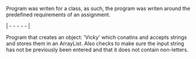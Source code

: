 Program was writen for a class, as such, the program was writen around the predefined requirements of an assignment.

| - - - - - |

Program that creates an object: 'Vicky' which conatins and accepts strings and stores them in an ArrayList. Also checks to make sure the input string has not be previously been entered and that it does not contain non-letters.